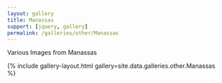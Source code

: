 ```yaml
---
layout: gallery
title: Manassas
support: [jquery, gallery]
permalink: /galleries/other/Manassas
---
```


Various Images from Manassas

{% include gallery-layout.html gallery=site.data.galleries.other.Manassas %}
